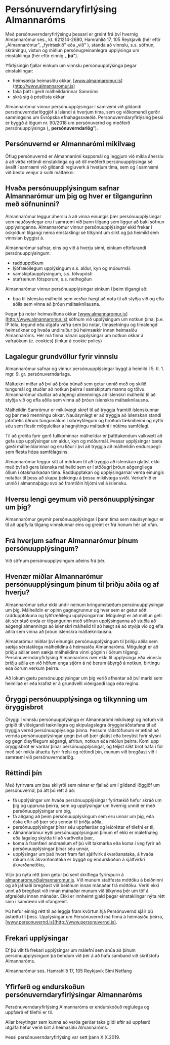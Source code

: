 # Persónuverndaryfirlýsing Almannaróms

Með persónuverndaryfirlýsingu þessari er greint frá því hvernig Almannarómur ses., kt. 621214-2680, Hamrahlíð 17, 105 Reykjavík (hér eftir „Almannarómur&quot;, „fyrirtækið&quot; eða „við&quot; ), standa að vinnslu, s.s. söfnun, skráningu, vistun og miðlun persónugreinanlegra upplýsinga um einstaklinga (hér eftir einnig „ **þú**&quot;).

Yfirlýsingin fjallar einkum um vinnslu persónuupplýsinga þegar einstaklingar:

* heimsækja heimasíðu okkar, [www.almannaromur.is](http://www.almannaromur.is)
* taka þátt í gerð málheildarinnar Samróms
* skrá sig á póstlista okkar

Almannarómur vinnur persónuupplýsingar í samræmi við gildandi persónuverndarlöggjöf á Íslandi á hverjum tíma, sem og viðkomandi gerðir samningsins um Evrópska efnahagssvæðið. Persónuverndaryfirlýsing þessi er byggð á lögum nr. 90/2018 um persónuvernd og meðferð persónuupplýsinga („ **persónuverndarlög**&quot;).

## Persónuvernd er Almannarómi mikilvæg

Öflug persónuvernd er Almannarómi kappsmál og leggjum við mikla áherslu á að virða réttindi einstaklinga og að öll meðferð persónuupplýsinga sé ávallt í samræmi við gildandi regluverk á hverjum tíma, sem og í samræmi við bestu venjur á sviði máltækni.

## Hvaða persónuupplýsingum safnar Almannarómur um þig og hver er tilgangurinn með söfnuninni?

Almannarómur leggur áherslu á að vinna einungis þær persónuupplýsingar sem nauðsynlegar eru í samræmi við þann tilgang sem liggur að baki söfnun upplýsinganna. Almannarómur vinnur persónuupplýsingar ekki frekar í óskyldum tilgangi nema einstaklingi sé tilkynnt um slíkt og þá heimild sem vinnslan byggist á.

Almannarómur safnar, eins og við á hverju sinni, einkum eftirfarandi persónuupplýsingum:

* raddupptökum
* lýðfræðilegum upplýsingum s.s. aldur, kyn og móðurmál.
* samskiptaupplýsingum, s.s. tölvupósti
* stafrænum fótsporum, s.s. nethegðun

Almannarómur vinnur persónuupplýsingar einkum í þeim tilgangi að:

- búa til íslenska málheild sem verður hægt að nota til að styðja við og efla aðila sem vinna að þróun máltæknilausna.

Þegar þú notar heimasíðuna okkar [www.almannaromur.is](http://www.almannaromur.is) söfnum við upplýsingum um notkun þína, þ.e. IP tölu, tegund eða útgáfu vafra sem þú notar, tímasetningu og tímalengd heimsóknar og hvaða undirsíður þú heimsækir innan heimasíðu Almannaróms. Hér má finna nánari upplýsingar um notkun okkar á vafraökum (e. cookies) (linkur á cookie policy)

## Lagalegur grundvöllur fyrir vinnslu

Almannarómur safnar og vinnur persónuupplýsingar byggt á heimild í 5. tl. 1. mgr. 9. gr. persónuverndarlaga.

Máltækni miðar að því að þróa búnað sem getur unnið með og skilið tungumál og stuðlar að notkun þeirra í samskiptum manns og tölvu. Almannarómur stuðlar að aðgengi almennings að íslenskri málheild til að styðja við og efla aðila sem vinna að þróun íslenskra máltæknilausna.

Málheildin Samrómur er mikilvægt skref til að tryggja framtíð íslenskunnar og þar með menningu okkar. Nauðsynlegt er að tryggja að íslenskan standi jafnfætis öðrum tungumálum í síbreytilegum og hröðum tækniheimi og nýttir séu sem flestir möguleikar á hagnýtingu máltækni í nútíma samfélagi.

Til að greiða fyrir gerð fullkominnar málheildar er þátttakendum valkvætt að gefa upp upplýsingar um aldur, kyn og móðurmál. Þessar upplýsingar bæta gæði málheildarinnar og eru liður í því að tryggja að málheildin endurspegli sem flesta hópa samfélagsins.

Almannarómur leggur sitt af mörkum til að tryggja að íslenskan glatist ekki með því að gera íslenska málheild sem er í stöðugri þróun aðgengilega öllum í ótakmarkaðan tíma. Raddupptakan og upplýsingarnar verða einungis notaðar til þess að skapa þekkingu á þessu mikilvæga sviði. Verkefnið er unnið í almannaþágu svo að framtíðin hljómi vel á íslensku.

## Hversu lengi geymum við persónuupplýsingar um þig?

Almannarómur geymir persónuupplýsingar í þann tíma sem nauðsynlegur er til að uppfylla tilgang vinnslunnar eins og greint er frá honum hér að ofan.

## Frá hverjum safnar Almannarómur þínum persónuupplýsingum?

Við söfnum persónuupplýsingum aðeins frá þér.

## Hvenær miðlar Almannarómur persónuupplýsingum þínum til þriðju aðila og af hverju?

Almannarómur selur ekki undir neinum kringumstæðum persónuupplýsingar um þig. Málheildin er opinn gagnagrunnur og hver sem er getur sótt raddupptökuna og lýðfræðilegu upplýsingarnar. Mögulegt er að miðlun geti átt sér stað enda er tilgangurinn með söfnun upplýsinganna að stuðla að aðgengi almennings að íslenskri málheild til að hægt sé að styðja við og efla aðila sem vinna að þróun íslenskra máltæknilausna.

Almanarómur miðlar því einungis persónuupplýsingum til þriðju aðila sem sækja sérstaklega málheildina á heimasíðu Almannaróms. Mögulegt er að þriðju aðilar sem sækja málheildina vinni gögnin í öðrum tilgangi. Persónuverndaryfirlýsing Almannaróms nær ekki til upplýsinga eða vinnslu þriðju aðila en við höfum enga stjórn á né berum ábyrgð á notkun, birtingu eða öðrum verkum þeirra.

Að lokum gætu persónuupplýsingar um þig verið afhentar að því marki sem heimilað er eða krafist er á grundvelli viðeigandi laga eða reglna.

## Öryggi persónuupplýsinga og tilkynning um öryggisbrot

Öryggi í vinnslu persónuupplýsinga er Almannarómi mikilvægt og höfum við gripið til viðeigandi tæknilegra og skipulagslegra öryggisráðstafana til að tryggja vernd persónuupplýsinga þinna. Þessum ráðstöfunum er ætlað að vernda persónuupplýsingar gegn því að þær glatist eða breytist fyrir slysni og gegn óleyfilegum aðgangi, afritun, notkun eða miðlun þeirra. Komi upp öryggisbrot er varðar þínar persónuupplýsingar, og teljist slíkt brot hafa í för með sér mikla áhættu fyrir frelsi og réttindi þín, munum við bregðast við í samræmi við persónuverndarlög.

## Réttindi þín

Með fyrirvara um þau skilyrði sem nánar er fjallað um í gildandi löggjöf um persónuvernd, þá átt þú rétt á að:

* fá upplýsingar um hvaða persónuupplýsingar fyrirtækið hefur skráð um þig og uppruna þeirra, sem og upplýsingar um hvernig unnið er með persónuupplýsingar um þig,
* fá aðgang að þeim persónuupplýsingum sem eru unnar um þig, eða óska eftir að þær séu sendar til þriðja aðila,
* persónuupplýsingar þínar séu uppfærðar og leiðréttar ef tilefni er til,
* Almannarómur eyði persónuupplýsingum þínum ef ekki er málefnaleg eða lagaleg skylda til að varðveita þær,
* koma á framfæri andmælum ef þú vilt takmarka eða koma í veg fyrir að persónuupplýsingar þínar séu unnar,
* upplýsingar um það hvort fram fari sjálfvirk ákvarðanataka, á hvaða rökum slík ákvarðanataka er byggð og endurskoðun á sjálfvirkri ákvarðanatöku,

Viljir þú nýta rétt þinn getur þú sent skriflega fyrirspurn á [almannaromur@almannaromur.is](mailto:almannaromur@almannaromur.is). Við munum staðfesta móttöku á beiðninni og að jafnaði bregðast við beiðnum innan mánaðar frá móttöku. Verði ekki unnt að bregðast við innan mánaðar munum við tilkynna þér um töf á afgreiðslu innan mánaðar. Ekki er innheimt gjald þegar einstaklingar nýta rétt sinn í samræmi við ofangreint.

Þú hefur einnig rétt til að leggja fram kvörtun hjá Persónuvernd sjáir þú ástæðu til þess. Upplýsingar um Persónuvernd má finna á heimasíðu þeirra, [www.personuvernd.is](http://www.personuvernd.is).

## Frekari upplýsingar

Ef þú vilt fá frekari upplýsingar um málefni sem snúa að þínum persónuupplýsingum þá bendum við þér á að hafa samband við skrifstofu Almannaróms.

Almannarómur ses.
Hamrahlíð 17, 105 Reykjavík
Sími
Netfang

## Yfirferð og endurskoðun persónuverndaryfirlýsingar Almannaróms

Persónuverndaryfirlýsing Almannaróms er endurskoðuð reglulega og uppfærð ef tilefni er til.

Allar breytingar sem kunna að verða gerðar taka gildi eftir að uppfærð útgáfa hefur verið birt á heimasíðu Almannaróms.

 Þessi persónuverndaryfirlýsing var sett þann X.X.2019.
